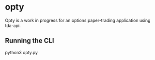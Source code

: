 # opty
Opty is a work in progress for an options paper-trading application using tda-api.

## Running the CLI
python3 opty.py
